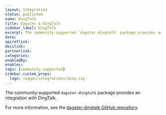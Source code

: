 ```yaml
---
layout: Integration
status: published
name: DingTalk
title: Dagster & DingTalk
sidebar_label: DingTalk
excerpt: The community-supported `dagster-dingtalk` package provides an integration with DingTalk.
date: 
apireflink:
docslink:
partnerlink:
categories:
enabledBy:
enables:
tags: [community-supported]
sidebar_custom_props:
  logo: images/integrations/ding.svg
---
```


The community-supported `dagster-dingtalk` package provides an integration with DingTalk.

For more information, see the [dagster-dingtalk GitHub repository](https://github.com/sqkkyzx/dagster-dingtalk).
